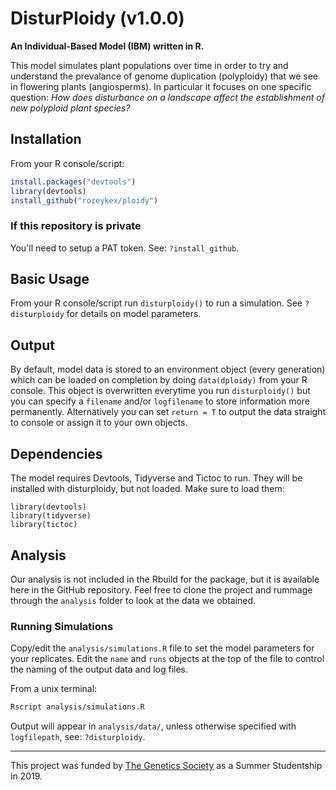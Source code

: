# DisturPloidy (v1.0.0)

**An Individual-Based Model (IBM) written in R.**

This model simulates plant populations over time in order to try and understand the prevalance of genome duplication (polyploidy) that we see in flowering plants (angiosperms). In particular it focuses on one specific question: *How does disturbance on a landscape affect the establishment of new polyploid plant species?*

## Installation

From your R console/script:

```R
install.packages("devtools")
library(devtools)
install_github("rozeykex/ploidy")
```

### If this repository is private

You'll need to setup a PAT token. See: `?install_github`.

## Basic Usage

From your R console/script run `disturploidy()` to run a simulation. See `?disturploidy` for details on model parameters.

## Output

By default, model data is stored to an environment object (every generation) which can be loaded on completion by doing `data(dploidy)` from your R console. This object is overwritten everytime you run `disturploidy()` but you can specify a `filename` and/or `logfilename` to store information more permanently. Alternatively you can set `return = T` to output the data straight to console or assign it to your own objects.

## Dependencies

The model requires Devtools, Tidyverse and Tictoc to run. They will be installed with disturploidy, but not loaded. Make sure to load them:

```
library(devtools)
library(tidyverse)
library(tictoc)
```

## Analysis

Our analysis is not included in the Rbuild for the package, but it is available here in the GitHub repository. Feel free to clone the project and rummage through the `analysis` folder to look at the data we obtained.

### Running Simulations

Copy/edit the `analysis/simulations.R` file to set the model parameters for your replicates. Edit the `name` and `runs` objects at the top of the file to control the naming of the output data and log files.

From a unix terminal:

```BASH
Rscript analysis/simulations.R
```
Output will appear in `analysis/data/`, unless otherwise specified with `logfilepath`, see: `?disturploidy`.

---

This project was funded by [The Genetics Society](http://www.genetics.org.uk/) as a Summer Studentship in 2019.
